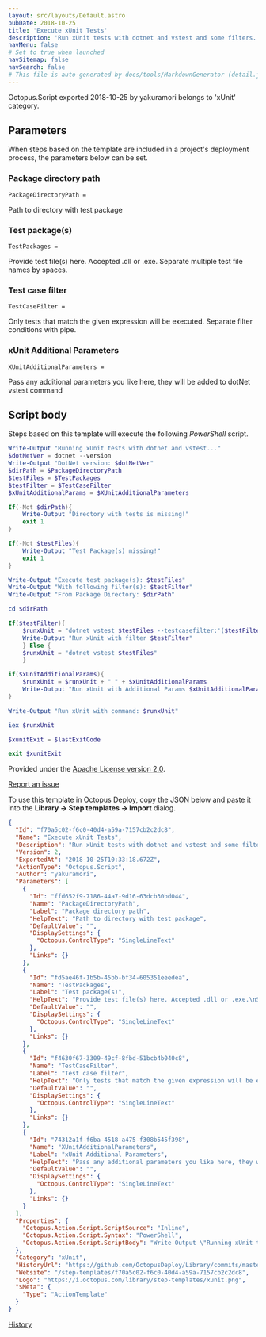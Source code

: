 ```yaml
---
layout: src/layouts/Default.astro
pubDate: 2018-10-25
title: 'Execute xUnit Tests'
description: 'Run xUnit tests with dotnet and vstest and some filters.'
navMenu: false
# Set to true when launched
navSitemap: false
navSearch: false
# This file is auto-generated by docs/tools/MarkdownGenerator (detail.js)
---
```


Octopus.Script exported 2018-10-25 by yakuramori belongs to 'xUnit' category.

## Parameters

When steps based on the template are included in a project's deployment process, the parameters below can be set.


<div class="param">

### Package directory path

`PackageDirectoryPath = `

Path to directory with test package

</div>
        
<div class="param">

### Test package(s)

`TestPackages = `

Provide test file(s) here. Accepted .dll or .exe.
Separate multiple test file names by spaces.

</div>
        
<div class="param">

### Test case filter

`TestCaseFilter = `

Only tests that match the given expression will be executed. 
Separate filter conditions with pipe.

</div>
        
<div class="param">

### xUnit Additional Parameters

`XUnitAdditionalParameters = `

Pass any additional parameters you like here, they will be added to dotNet vstest command

</div>
        

## Script body

Steps based on this template will execute the following *PowerShell* script.

```powershell
Write-Output "Running xUnit tests with dotnet and vstest..."
$dotNetVer = dotnet --version
Write-Output "DotNet version: $dotNetVer"
$dirPath = $PackageDirectoryPath
$testFiles = $TestPackages
$testFilter = $TestCaseFilter
$xUnitAdditionalParams = $XUnitAdditionalParameters

If(-Not $dirPath){
    Write-Output "Directory with tests is missing!"
    exit 1
}

If(-Not $testFiles){
    Write-Output "Test Package(s) missing!"
    exit 1
}

Write-Output "Execute test package(s): $testFiles"
Write-Output "With following filter(s): $testFilter"
Write-Output "From Package Directory: $dirPath"

cd $dirPath

If($testFilter){
	$runxUnit = "dotnet vstest $testFiles --testcasefilter:'($testFilter)'"
    Write-Output "Run xUnit with filter $testFilter"
    } Else {
    $runxUnit = "dotnet vstest $testFiles"    
    }

if($xUnitAdditionalParams){
	$runxUnit = $runxUnit + " " + $xUnitAdditionalParams
	Write-Output "Run xUnit with Additional Params $xUnitAdditionalParams"
}

Write-Output "Run xUnit with command: $runxUnit"

iex $runxUnit

$xunitExit = $lastExitCode

exit $xunitExit
```

Provided under the [Apache License version 2.0](https://github.com/OctopusDeploy/Library/blob/master/LICENSE.txt).

[Report an issue](https://github.com/OctopusDeploy/Library/issues/new?assignees=&labels=&projects=&template=bug-report.yml&title=Issue%20with%20Execute%20xUnit%20Tests&step-template=Execute%20xUnit%20Tests)

<div class="get-json">

To use this template in Octopus Deploy, copy the JSON below and paste it into the **Library → Step templates → Import** dialog.

```json
{
  "Id": "f70a5c02-f6c0-40d4-a59a-7157cb2c2dc8",
  "Name": "Execute xUnit Tests",
  "Description": "Run xUnit tests with dotnet and vstest and some filters.",
  "Version": 2,
  "ExportedAt": "2018-10-25T10:33:18.672Z",
  "ActionType": "Octopus.Script",
  "Author": "yakuramori",
  "Parameters": [
    {
      "Id": "ffd652f9-7186-44a7-9d16-63dcb30bd044",
      "Name": "PackageDirectoryPath",
      "Label": "Package directory path",
      "HelpText": "Path to directory with test package",
      "DefaultValue": "",
      "DisplaySettings": {
        "Octopus.ControlType": "SingleLineText"
      },
      "Links": {}
    },
    {
      "Id": "fd5ae46f-1b5b-45bb-bf34-605351eeedea",
      "Name": "TestPackages",
      "Label": "Test package(s)",
      "HelpText": "Provide test file(s) here. Accepted .dll or .exe.\nSeparate multiple test file names by spaces.",
      "DefaultValue": "",
      "DisplaySettings": {
        "Octopus.ControlType": "SingleLineText"
      },
      "Links": {}
    },
    {
      "Id": "f4630f67-3309-49cf-8fbd-51bcb4b040c8",
      "Name": "TestCaseFilter",
      "Label": "Test case filter",
      "HelpText": "Only tests that match the given expression will be executed. \nSeparate filter conditions with pipe.",
      "DefaultValue": "",
      "DisplaySettings": {
        "Octopus.ControlType": "SingleLineText"
      },
      "Links": {}
    },
    {
      "Id": "74312a1f-f6ba-4518-a475-f308b545f398",
      "Name": "XUnitAdditionalParameters",
      "Label": "xUnit Additional Parameters",
      "HelpText": "Pass any additional parameters you like here, they will be added to dotNet vstest command",
      "DefaultValue": "",
      "DisplaySettings": {
        "Octopus.ControlType": "SingleLineText"
      },
      "Links": {}
    }
  ],
  "Properties": {
    "Octopus.Action.Script.ScriptSource": "Inline",
    "Octopus.Action.Script.Syntax": "PowerShell",
    "Octopus.Action.Script.ScriptBody": "Write-Output \"Running xUnit tests with dotnet and vstest...\"\n$dotNetVer = dotnet --version\nWrite-Output \"DotNet version: $dotNetVer\"\n$dirPath = $PackageDirectoryPath\n$testFiles = $TestPackages\n$testFilter = $TestCaseFilter\n$xUnitAdditionalParams = $XUnitAdditionalParameters\n\nIf(-Not $dirPath){\n    Write-Output \"Directory with tests is missing!\"\n    exit 1\n}\n\nIf(-Not $testFiles){\n    Write-Output \"Test Package(s) missing!\"\n    exit 1\n}\n\nWrite-Output \"Execute test package(s): $testFiles\"\nWrite-Output \"With following filter(s): $testFilter\"\nWrite-Output \"From Package Directory: $dirPath\"\n\ncd $dirPath\n\nIf($testFilter){\n\t$runxUnit = \"dotnet vstest $testFiles --testcasefilter:'($testFilter)'\"\n    Write-Output \"Run xUnit with filter $testFilter\"\n    } Else {\n    $runxUnit = \"dotnet vstest $testFiles\"    \n    }\n\nif($xUnitAdditionalParams){\n\t$runxUnit = $runxUnit + \" \" + $xUnitAdditionalParams\n\tWrite-Output \"Run xUnit with Additional Params $xUnitAdditionalParams\"\n}\n\nWrite-Output \"Run xUnit with command: $runxUnit\"\n\niex $runxUnit\n\n$xunitExit = $lastExitCode\n\nexit $xunitExit"
  },
  "Category": "xUnit",
  "HistoryUrl": "https://github.com/OctopusDeploy/Library/commits/master/step-templates//opt/buildagent/work/75443764cd38076d/step-templates/run-xunit.json",
  "Website": "/step-templates/f70a5c02-f6c0-40d4-a59a-7157cb2c2dc8",
  "Logo": "https://i.octopus.com/library/step-templates/xunit.png",
  "$Meta": {
    "Type": "ActionTemplate"
  }
}
```

[History](https://github.com/OctopusDeploy/Library/commits/master/step-templates/https://github.com/OctopusDeploy/Library/commits/master/step-templates//opt/buildagent/work/75443764cd38076d/step-templates/run-xunit.json)

</div>

